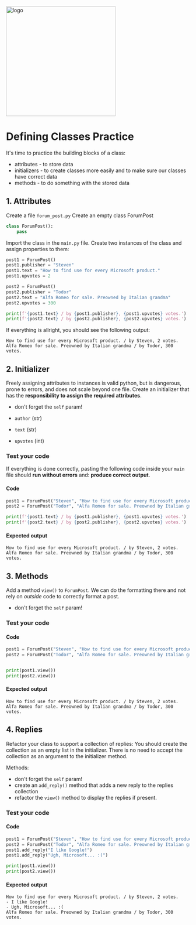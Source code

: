 <img src="https://webassets.telerikacademy.com/images/default-source/logos/telerik-academy.svg" alt="logo" width="300px" style="margin-top: 20px;"/>

# Defining Classes Practice

It's time to practice the building blocks of a class:

- attributes - to store data
- initializers - to create classes more easily and to make sure our classes have correct data
- methods - to do something with the stored data

## 1. Attributes
Create a file `forum_post.py`
Create an empty class ForumPost
```py
class ForumPost():
    pass
```
Import the class in the `main.py` file. Create two instances of the class and assign properties to them:

```py
post1 = ForumPost()
post1.publisher = "Steven"
post1.text = "How to find use for every Microsoft product."
post1.upvotes = 2

post2 = ForumPost()
post2.publisher = "Todor"
post2.text = "Alfa Romeo for sale. Preowned by Italian grandma"
post2.upvotes = 300

print(f'{post1.text} / by {post1.publisher}, {post1.upvotes} votes.')
print(f'{post2.text} / by {post2.publisher}, {post2.upvotes} votes.')
```

If everything is allright, you should see the following output:
```none
How to find use for every Microsoft product. / by Steven, 2 votes.
Alfa Romeo for sale. Preowned by Italian grandma / by Todor, 300 votes.
```
## 2. Initializer

Freely assigning attributes to instances is valid python, but is dangerous, prone to errors, and does not scale beyond one file. Create an initializer that has the **responsibility to assign the required attributes**.
- don't forget the `self` param!
  
- `author` (str)
- `text` (str)
- `upvotes` (int)

### Test your code

If everything is done correctly, pasting the following code inside your `main` file should **run without errors** and: **produce correct output**.

#### Code

```py
post1 = ForumPost("Steven", "How to find use for every Microsoft product.", 2)
post2 = ForumPost("Todor", "Alfa Romeo for sale. Preowned by Italian grandma", 300)

print(f'{post1.text} / by {post1.publisher}, {post1.upvotes} votes.')
print(f'{post2.text} / by {post2.publisher}, {post2.upvotes} votes.')
```

#### Expected output

```none
How to find use for every Microsoft product. / by Steven, 2 votes.
Alfa Romeo for sale. Preowned by Italian grandma / by Todor, 300 votes.
```

## 3. Methods

Add a method `view()` to `ForumPost`. We can do the formatting there and not rely on _outside_ code to correctly format a post.
- don't forget the `self` param!

### Test your code

#### Code

```python
post1 = ForumPost("Steven", "How to find use for every Microsoft product.", 2)
post2 = ForumPost("Todor", "Alfa Romeo for sale. Preowned by Italian grandma", 300)


print(post1.view())
print(post2.view())
```

#### Expected output

```none
How to find use for every Microsoft product. / by Steven, 2 votes.
Alfa Romeo for sale. Preowned by Italian grandma / by Todor, 300 votes.
```

## 4. Replies

Refactor your class to support a collection of replies: 
You should create the collection as an empty list in the initializer. There is no need to accept the collection as an argument to the initializer method.


Methods:
- don't forget the `self` param!
- create an `add_reply()` method that adds a new reply to the replies collection
- refactor the `view()` method to display the replies if present.

### Test your code

#### Code

```python
post1 = ForumPost("Steven", "How to find use for every Microsoft product.", 2)
post2 = ForumPost("Todor", "Alfa Romeo for sale. Preowned by Italian grandma", 300)
post1.add_reply("I like Google!")
post1.add_reply("Ugh, Microsoft... :(")

print(post1.view())
print(post2.view())
```

#### Expected output

```none
How to find use for every Microsoft product. / by Steven, 2 votes.
- I like Google!
- Ugh, Microsoft... :(
Alfa Romeo for sale. Preowned by Italian grandma / by Todor, 300 votes.
```

